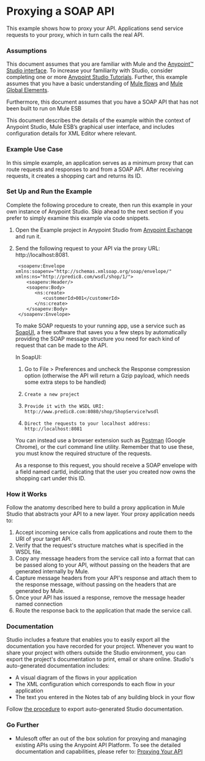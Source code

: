 # Proxying a SOAP API #

This example shows how to proxy your API. Applications send service requests to your proxy, which in turn calls the real API.

### Assumptions ###

This document assumes that you are familiar with Mule and the [Anypoint™ Studio interface](http://www.mulesoft.org/documentation/display/current/Anypoint+Studio+Essentials). To increase your familiarity with Studio, consider completing one or more [Anypoint Studio Tutorials](http://www.mulesoft.org/documentation/display/current/Basic+Studio+Tutorial). Further, this example assumes that you have a basic understanding of [Mule flows](http://www.mulesoft.org/documentation/display/current/Mule+Application+Architecture) and [Mule Global Elements](http://www.mulesoft.org/documentation/display/current/Global+Elements).

Furthermore, this document assumes that you have a SOAP API that has not been built to run on Mule ESB

This document describes the details of the example within the context of Anypoint Studio, Mule ESB’s graphical user interface, and includes configuration details for XML Editor where relevant.

### Example Use Case ###

In this simple example, an application serves as a minimum proxy that can route requests and responses to and from a SOAP API. After receiving requests, it creates a shopping cart and returns its ID.

### Set Up and Run the Example ###

Complete the following procedure to create, then run this example in your own instance of Anypoint Studio. Skip ahead to the next section if you prefer to simply examine this example via code snippets.

1. Open the Example project in Anypoint Studio from [Anypoint Exchange](http://www.mulesoft.org/documentation/display/current/Anypoint+Exchange) and run it.
1. Send the following request to your API via the proxy URL: http://localhost:8081.

		<soapenv:Envelope xmlns:soapenv="http://schemas.xmlsoap.org/soap/envelope/" xmlns:ns="http://predic8.com/wsdl/shop/1/">
		   <soapenv:Header/>
		   <soapenv:Body>
		      <ns:create>
		         <customerId>001</customerId>
		      </ns:create>
		   </soapenv:Body>
		</soapenv:Envelope>

	To make SOAP requests to your running app, use a service such as [SoapUI](http://www.soapui.org/), a free software that saves you a few steps by automatically providing the SOAP message structure you need for each kind of request that can be made to the API.
	
	In SoapUI:
	
    1. Go to File > Preferences and uncheck the Response compression option (otherwise the API will return a Gzip payload, which needs some extra steps to be handled)
	1.     Create a new project
	1.     Provide it with the WSDL URI: http://www.predic8.com:8080/shop/ShopService?wsdl
	1.     Direct the requests to your localhost address: http://localhost:8081
	
	You can instead use a browser extension such as [Postman](https://chrome.google.com/webstore/detail/postman-rest-client/fdmmgilgnpjigdojojpjoooidkmcomcm) (Google Chrome), or the curl command line utility. Remember that to use these, you must know the required structure of the requests. 
	
	As a response to this request, you should receive a SOAP envelope with a field named cartId, indicating that the user you created now owns the shopping cart under this ID.

### How it Works ###

Follow the anatomy described here to build a proxy application in Mule Studio that abstracts your API to a new layer. Your proxy application needs to:

1. Accept incoming service calls from applications and route them to the URI of your target API.
1. Verify that the request's structure matches what is specified in the WSDL file.
1. Copy any message headers from the service call into a format that can be passed along to your API, without passing on the headers that are generated internally by Mule.
1. Capture message headers from your API's response and attach them to the response message, without passing on the headers that are generated by Mule.
1. Once your API has issued a response, remove the message header named connection
1. Route the response back to the application that made the service call.

### Documentation ###

Studio includes a feature that enables you to easily export all the documentation you have recorded for your project. Whenever you want to share your project with others outside the Studio environment, you can export the project's documentation to print, email or share online. Studio's auto-generated documentation includes:

- A visual diagram of the flows in your application
- The XML configuration which corresponds to each flow in your application
- The text you entered in the Notes tab of any building block in your flow

Follow [the procedure](http://www.mulesoft.org/documentation/display/current/Importing+and+Exporting+in+Studio#ImportingandExportinginStudio-ExportingStudioDocumentation) to export auto-generated Studio documentation.

### Go Further 

- Mulesoft offer an out of the box solution for proxying and managing existing APIs using the Anypoint API Platform. To see the detailed documentation and capabilities, please refer to: [Proxying Your API](http://www.mulesoft.org/documentation/display/current/Proxying+Your+API)
